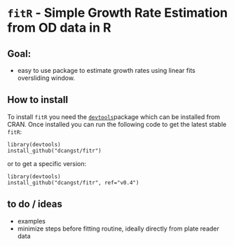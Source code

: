 # `fitR` - Simple Growth Rate Estimation from OD data in R

## Goal: 
  - easy to use package to estimate growth rates using linear fits oversliding window.

## How to install

To install `fitR` you need the [`devtools`](https://github.com/hadley/devtools)package which can be installed from CRAN. Once installed you can run the following code to get the latest stable `fitR`:

```
library(devtools)
install_github("dcangst/fitr")
```

or to get a specific version:

```
library(devtools)
install_github("dcangst/fitr", ref="v0.4")
```

## to do / ideas
  - examples
  - minimize steps before fitting routine, ideally directly from plate reader data
